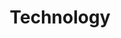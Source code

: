 ---
title: 'Technology'
slug: technology
description: 'Articles about innovative technologies, AI, IoT, and digital solutions for climate control.'
color: blue
--- 
